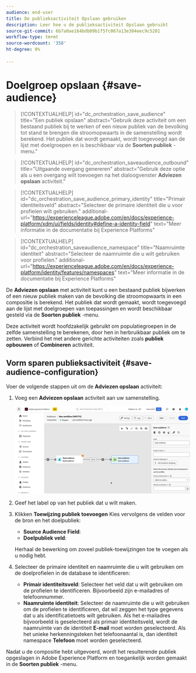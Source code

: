 ```yaml
---
audience: end-user
title: De publieksactiviteit Opslaan gebruiken
description: Leer hoe u de publieksactiviteit Opslaan gebruikt
source-git-commit: 6b7a0ae164bdb09b1f5fc067a13e304eec9c5201
workflow-type: tm+mt
source-wordcount: '358'
ht-degree: 0%

---
```



# Doelgroep opslaan {#save-audience}

>[!CONTEXTUALHELP]
>id="dc_orchestration_save_audience"
>title="Een publiek opslaan"
>abstract="Gebruik deze activiteit om een bestaand publiek bij te werken of een nieuw publiek van de bevolking tot stand te brengen die stroomopwaarts in de samenstelling wordt berekend. Het publiek dat wordt gemaakt, wordt toegevoegd aan de lijst met doelgroepen en is beschikbaar via de **Soorten publiek** -menu."

>[!CONTEXTUALHELP]
>id="dc_orchestration_saveaudience_outbound"
>title="Uitgaande overgang genereren"
>abstract="Gebruik deze optie als u een overgang wilt toevoegen na het dialoogvenster **Adviezen opslaan** activiteit."

>[!CONTEXTUALHELP]
>id="dc_orchestration_save_audience_primary_identity"
>title="Primair identiteitsveld"
>abstract="Selecteer de primaire identiteit die u voor profielen wilt gebruiken."
>additional-url="https://experienceleague.adobe.com/en/docs/experience-platform/xdm/ui/fields/identity#define-a-identity-field" text="Meer informatie in de documentatie bij Experience Platforms"

>[!CONTEXTUALHELP]
>id="dc_orchestration_saveaudience_namespace"
>title="Naamruimte identiteit"
>abstract="Selecteer de naamruimte die u wilt gebruiken voor profielen."
>additional-url="https://experienceleague.adobe.com/en/docs/experience-platform/identity/features/namespaces" text="Meer informatie in de documentatie bij Experience Platforms"

De **Adviezen opslaan** met activiteit kunt u een bestaand publiek bijwerken of een nieuw publiek maken van de bevolking die stroomopwaarts in een compositie is berekend. Het publiek dat wordt gemaakt, wordt toegevoegd aan de lijst met doelgroepen van toepassingen en wordt beschikbaar gesteld via de **Soorten publiek** -menu.

Deze activiteit wordt hoofdzakelijk gebruikt om populatiegroepen in de zelfde samenstelling te berekenen, door hen in herbruikbaar publiek om te zetten. Verbind het met andere gerichte activiteiten zoals **publiek opbouwen** of **Combineren** activiteit.

## Vorm sparen publieksactiviteit {#save-audience-configuration}

Voer de volgende stappen uit om de **Adviezen opslaan** activiteit:

1. Voeg een **Adviezen opslaan** activiteit aan uw samenstelling.

   ![](../assets/save-audience.png)

1. Geef het label op van het publiek dat u wilt maken.

1. Klikken **Toewijzing publiek toevoegen** Kies vervolgens de velden voor de bron en het doelpubliek:

   * **Source Audience Field**:
   * **Doelpubliek veld**:

   Herhaal de bewerking om zoveel publiek-toewijzingen toe te voegen als u nodig hebt.

1. Selecteer de primaire identiteit en naamruimte die u wilt gebruiken om de doelprofielen in de database te identificeren:

   * **Primair identiteitsveld**: Selecteer het veld dat u wilt gebruiken om de profielen te identificeren. Bijvoorbeeld zijn e-mailadres of telefoonnummer.
   * **Naamruimte identiteit**: Selecteer de naamruimte die u wilt gebruiken om de profielen te identificeren, dat wil zeggen het type gegevens dat u als identificatietoets wilt gebruiken. Als het e-mailadres bijvoorbeeld is geselecteerd als primair identiteitsveld, wordt de naamruimte van de identiteit **E-mail** moet worden geselecteerd. Als het unieke herkenningsteken het telefoonaantal is, dan identiteit namespace **Telefoon** moet worden geselecteerd.

Nadat u de compositie hebt uitgevoerd, wordt het resulterende publiek opgeslagen in Adobe Experience Platform <!-- to check-->en toegankelijk worden gemaakt in de **Soorten publiek** -menu.

<!--

## Example{#save-audience-example}

The following example illustrates a simple audience update from targeting. A scheduler is added to run the workflow once a month. A query recovers all the profiles subscribed to the different application services available. The **Save audience** activity updates the audience by deleting profiles that have unsubscribed from the service since the last workflow execution and by adding the newly subscribed profiles.
-->
